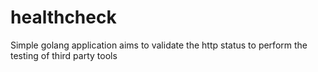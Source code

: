 # healthcheck

Simple golang application aims to validate the http status to perform the testing of third party tools
